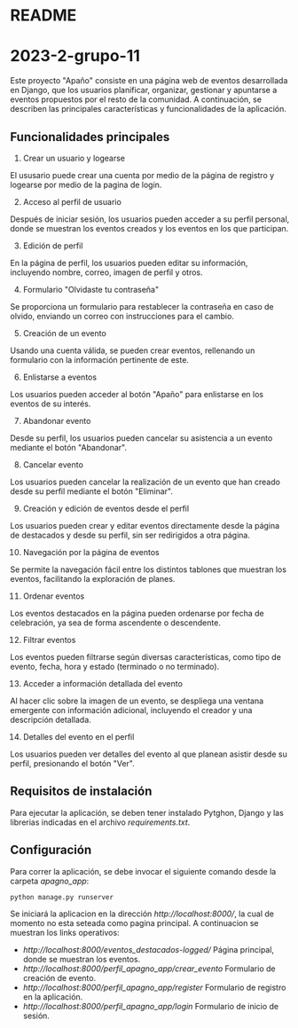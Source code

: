 # README
# 2023-2-grupo-11
Este proyecto "Apaño" consiste en una página web de eventos desarrollada en Django, que los usuarios planificar, organizar, gestionar y apuntarse a eventos propuestos por el resto de la comunidad. A continuación, se describen las principales características y funcionalidades de la aplicación.

## Funcionalidades principales

1. Crear un usuario y logearse

El ususario puede crear una cuenta por medio de la página de registro y logearse por medio de la pagina de login.

2. Acceso al perfil de usuario

Después de iniciar sesión, los usuarios pueden acceder a su perfil personal, donde se muestran los eventos creados y los eventos en los que participan.

3. Edición de perfil

En la página de perfil, los usuarios pueden editar su información, incluyendo nombre, correo, imagen de perfil y otros.

4. Formulario "Olvidaste tu contraseña"

Se proporciona un formulario para restablecer la contraseña en caso de olvido, enviando un correo con instrucciones para el cambio.

5. Creación de un evento

Usando una cuenta válida, se pueden crear eventos, rellenando un formulario con la información pertinente de este.

6. Enlistarse a eventos

Los usuarios pueden acceder al botón "Apaño" para enlistarse en los eventos de su interés.

7. Abandonar evento

Desde su perfil, los usuarios pueden cancelar su asistencia a un evento mediante el botón "Abandonar".

8. Cancelar evento

Los usuarios pueden cancelar la realización de un evento que han creado desde su perfil mediante el botón "Eliminar".

9. Creación y edición de eventos desde el perfil

Los usuarios pueden crear y editar eventos directamente desde la página de destacados y desde su perfil, sin ser redirigidos a otra página.

10. Navegación por la página de eventos

Se permite la navegación fácil entre los distintos tablones que muestran los eventos, facilitando la exploración de planes.

11. Ordenar eventos

Los eventos destacados en la página pueden ordenarse por fecha de celebración, ya sea de forma ascendente o descendente.

12. Filtrar eventos

Los eventos pueden filtrarse según diversas características, como tipo de evento, fecha, hora y estado (terminado o no terminado).

13. Acceder a información detallada del evento

Al hacer clic sobre la imagen de un evento, se despliega una ventana emergente con información adicional, incluyendo el creador y una descripción detallada.

14. Detalles del evento en el perfil

Los usuarios pueden ver detalles del evento al que planean asistir desde su perfil, presionando el botón "Ver".

## Requisitos de instalación
Para ejecutar la aplicación, se deben tener instalado Pytghon, Django y las librerias indicadas en el archivo *requirements.txt*.

## Configuración
Para correr la aplicación, se debe invocar el siguiente comando desde la carpeta *apagno_app*:
```
python manage.py runserver
```

Se iniciará la aplicacion en la dirección *http://localhost:8000/*, la cual de momento no esta seteada como pagina principal. A continuacion se muestran los links operativos:
- *http://localhost:8000/eventos_destacados-logged/* Página principal, donde se muestran los eventos.
- *http://localhost:8000/perfil_apagno_app/crear_evento* Formulario de creación de evento.
- *http://localhost:8000/perfil_apagno_app/register* Formulario de registro en la aplicación.
- *http://localhost:8000/perfil_apagno_app/login* Formulario de inicio de sesión.



